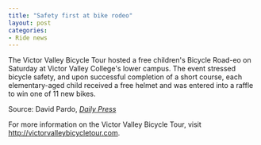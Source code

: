 ```yaml
---
title: "Safety first at bike rodeo"
layout: post
categories:
- Ride news
---
```


The Victor Valley Bicycle Tour hosted a free children's Bicycle Road-eo on Saturday at Victor Valley College's lower campus. The event stressed bicycle safety, and upon successful completion of a short course, each elementary-aged child received a free helmet and was entered into a raffle to win one of 11 new bikes.

Source: David Pardo, [*Daily Press*](https://www.vvdailypress.com)

For more information on the Victor Valley Bicycle Tour, visit http://victorvalleybicycletour.com.